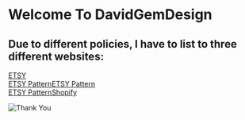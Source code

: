 # Welcome To DavidGemDesign

## Due to different policies, I have to list to three different websites:
[ETSY](https://www.etsy.com/shop/davidgemdesigns)\
[ETSY Pattern](https://davidgem.shop/)[ETSY Pattern](https://davidgem.shop/)\
[ETSY Pattern](https://davidgem.shop/)[Shopify](https://davidgemdesign.com/)

![Thank You](https://i.etsystatic.com/isla/c1298d/71970258/isla_300x300.71970258_fz5737sn.jpg?version=0)
